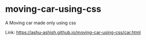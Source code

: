 # moving-car-using-css

A Moving car made only using css

Link: https://ashu-ashish.github.io/moving-car-using-css/car.html
